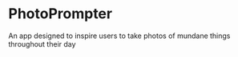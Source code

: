 # PhotoPrompter
An app designed to inspire users to take photos of mundane things throughout their day
